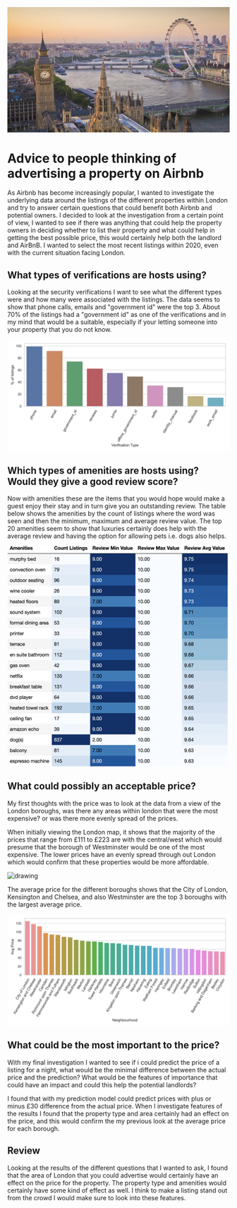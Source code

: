 <kbd> <img src="reports/figures/London.jpg" alt="drawing"/> </kbd>

# **Advice to people thinking of advertising a property on Airbnb**
As Airbnb has become increasingly popular, I wanted to investigate the underlying data around the listings of the different properties within London and try to answer certain questions that could benefit both Airbnb and potential owners. I decided to look at the investigation from a certain point of view, I wanted to see if there was anything that could help the property owners in deciding whether to list their property and what could help in getting the best possible price, this would certainly help both the landlord and AirBnB. I wanted to select the most recent listings within 2020, even with the current situation facing London.


## **What types of verifications are hosts using?**
Looking at the security verifications I want to see what the different types were and how many were associated with the listings. The data seems to show that phone calls, emails and "government id" were the top 3. About 70% of the listings had a "government id" as one of the verifications and in my mind that would be a suitable, especially if your letting someone into your property that you do not know.

<kbd> <img src="reports/figures/Verification_type_price_histogram_plots.png" alt="drawing"/> </kbd>

## **Which types of amenities are hosts using? Would they give a good review score?**
Now with amenities these are the items that you would hope would make a guest enjoy their stay and in turn give you an outstanding review. The table below shows the amenities by the count of listings where the word was seen and then the minimum, maximum and average review value. The top 20 amenities seem to show that luxuries certainly does help with the average review and having the option for allowing pets i.e. dogs also helps.

<kbd><img src="reports/figures/top_amenities.png" alt="drawing" height = 500 width="500"/></kbd>

## **What could possibly an acceptable price?**
My first thoughts with the price was to look at the data from a view of the London boroughs, was there any areas within london that were the most expensive? or was there more evenly spread of the prices.

When initially viewing the London map, it shows that the majority of the prices that range from £111 to £223 are with the central/west which would presume that the borough of Westminster would be one of the most expensive. The lower prices have an evenly spread through out London which would confirm that these properties would be more affordable.   

<img src="reports/figures/availability_365_prices_scatterplot.png" alt="drawing"/>

The average price for the different boroughs shows that the City of London, Kensington and Chelsea, and also Westminster are the top 3 boroughs with the largest average price.

<kbd> <img src="reports/figures/Neighbourhood_av_price_histogram_plots.png" alt="drawing"/> </kbd>


## **What could be the most important to the price?**
With my final investigation I wanted to see if i could predict the price of a listing for a night, what would be the minimal difference between the actual price and the prediction? What would be the features of importance that could have an impact and could this help the potential landlords?

I found that with my prediction model could predict prices with plus or minus £30 difference from the actual price. When I investigate features of the results I found that the property type and area certainly had an effect on the price, and this would confirm the my previous look at the average price for each borough.

## **Review**
Looking at the results of the different questions that I wanted to ask, I found that the area of London that you could advertise would certainly have an effect on the price for the property. The property type and amenities would certainly have some kind of effect as well. I think to make a listing stand out from the crowd I would make sure to look into these features.
